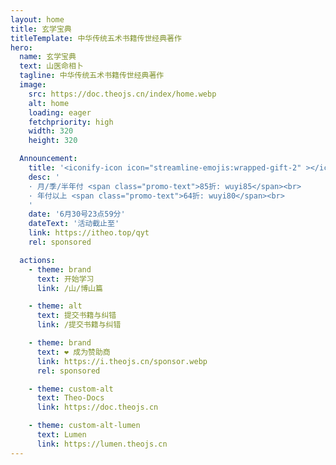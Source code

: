 ```yaml
---
layout: home
title: 玄学宝典
titleTemplate: 中华传统五术书籍传世经典著作
hero:
  name: 玄学宝典
  text: 山医命相卜
  tagline: 中华传统五术书籍传世经典著作
  image:
    src: https://doc.theojs.cn/index/home.webp
    alt: home
    loading: eager
    fetchpriority: high
    width: 320
    height: 320

  Announcement:
    title: '<iconify-icon icon="streamline-emojis:wrapped-gift-2" ></iconify-icon> <span class="promo-title"> 青云梯 618 大促活动开启!</span>'
    desc: '
    · 月/季/半年付 <span class="promo-text">85折: wuyi85</span><br>
    · 年付以上 <span class="promo-text">64折: wuyi80</span><br>
    '
    date: '6月30号23点59分'
    dateText: '活动截止至'
    link: https://itheo.top/qyt
    rel: sponsored

  actions:
    - theme: brand
      text: 开始学习
      link: /山/博山篇

    - theme: alt
      text: 提交书籍与纠错
      link: /提交书籍与纠错

    - theme: brand
      text: ❤️ 成为赞助商
      link: https://i.theojs.cn/sponsor.webp
      rel: sponsored

    - theme: custom-alt
      text: Theo-Docs
      link: https://doc.theojs.cn

    - theme: custom-alt-lumen
      text: Lumen
      link: https://lumen.theojs.cn
---
```


<Home />
